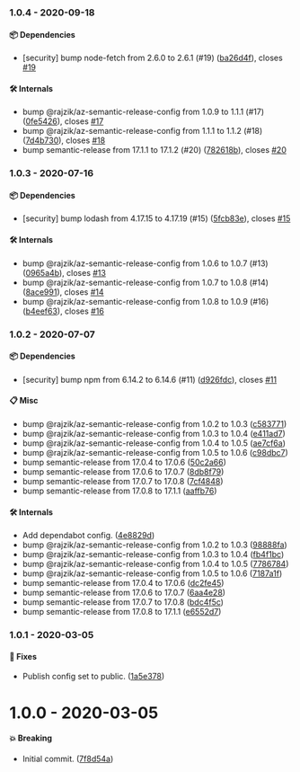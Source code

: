 ### 1.0.4 - 2020-09-18

#### 📦 Dependencies

- [security] bump node-fetch from 2.6.0 to 2.6.1 (#19) ([ba26d4f](https://github.com/rajzik/conventional-changelog-lint-config-beemo/commit/ba26d4f)), closes [#19](https://github.com/rajzik/conventional-changelog-lint-config-beemo/issues/19)

#### 🛠 Internals

- bump @rajzik/az-semantic-release-config from 1.0.9 to 1.1.1 (#17) ([0fe5426](https://github.com/rajzik/conventional-changelog-lint-config-beemo/commit/0fe5426)), closes [#17](https://github.com/rajzik/conventional-changelog-lint-config-beemo/issues/17)
- bump @rajzik/az-semantic-release-config from 1.1.1 to 1.1.2 (#18) ([7d4b730](https://github.com/rajzik/conventional-changelog-lint-config-beemo/commit/7d4b730)), closes [#18](https://github.com/rajzik/conventional-changelog-lint-config-beemo/issues/18)
- bump semantic-release from 17.1.1 to 17.1.2 (#20) ([782618b](https://github.com/rajzik/conventional-changelog-lint-config-beemo/commit/782618b)), closes [#20](https://github.com/rajzik/conventional-changelog-lint-config-beemo/issues/20)

### 1.0.3 - 2020-07-16

#### 📦 Dependencies

- [security] bump lodash from 4.17.15 to 4.17.19 (#15) ([5fcb83e](https://github.com/rajzik/conventional-changelog-lint-config-beemo/commit/5fcb83e)), closes [#15](https://github.com/rajzik/conventional-changelog-lint-config-beemo/issues/15)

#### 🛠 Internals

- bump @rajzik/az-semantic-release-config from 1.0.6 to 1.0.7 (#13) ([0965a4b](https://github.com/rajzik/conventional-changelog-lint-config-beemo/commit/0965a4b)), closes [#13](https://github.com/rajzik/conventional-changelog-lint-config-beemo/issues/13)
- bump @rajzik/az-semantic-release-config from 1.0.7 to 1.0.8 (#14) ([8ace991](https://github.com/rajzik/conventional-changelog-lint-config-beemo/commit/8ace991)), closes [#14](https://github.com/rajzik/conventional-changelog-lint-config-beemo/issues/14)
- bump @rajzik/az-semantic-release-config from 1.0.8 to 1.0.9 (#16) ([b4eef63](https://github.com/rajzik/conventional-changelog-lint-config-beemo/commit/b4eef63)), closes [#16](https://github.com/rajzik/conventional-changelog-lint-config-beemo/issues/16)

### 1.0.2 - 2020-07-07

#### 📦 Dependencies

- [security] bump npm from 6.14.2 to 6.14.6 (#11) ([d926fdc](https://github.com/rajzik/conventional-changelog-lint-config-beemo/commit/d926fdc)), closes [#11](https://github.com/rajzik/conventional-changelog-lint-config-beemo/issues/11)

#### 📋 Misc

- bump @rajzik/az-semantic-release-config from 1.0.2 to 1.0.3 ([c583771](https://github.com/rajzik/conventional-changelog-lint-config-beemo/commit/c583771))
- bump @rajzik/az-semantic-release-config from 1.0.3 to 1.0.4 ([e411ad7](https://github.com/rajzik/conventional-changelog-lint-config-beemo/commit/e411ad7))
- bump @rajzik/az-semantic-release-config from 1.0.4 to 1.0.5 ([ae7cf6a](https://github.com/rajzik/conventional-changelog-lint-config-beemo/commit/ae7cf6a))
- bump @rajzik/az-semantic-release-config from 1.0.5 to 1.0.6 ([c98dbc7](https://github.com/rajzik/conventional-changelog-lint-config-beemo/commit/c98dbc7))
- bump semantic-release from 17.0.4 to 17.0.6 ([50c2a66](https://github.com/rajzik/conventional-changelog-lint-config-beemo/commit/50c2a66))
- bump semantic-release from 17.0.6 to 17.0.7 ([8db8f79](https://github.com/rajzik/conventional-changelog-lint-config-beemo/commit/8db8f79))
- bump semantic-release from 17.0.7 to 17.0.8 ([7cf4848](https://github.com/rajzik/conventional-changelog-lint-config-beemo/commit/7cf4848))
- bump semantic-release from 17.0.8 to 17.1.1 ([aaffb76](https://github.com/rajzik/conventional-changelog-lint-config-beemo/commit/aaffb76))

#### 🛠 Internals

- Add dependabot config. ([4e8829d](https://github.com/rajzik/conventional-changelog-lint-config-beemo/commit/4e8829d))
- bump @rajzik/az-semantic-release-config from 1.0.2 to 1.0.3 ([98888fa](https://github.com/rajzik/conventional-changelog-lint-config-beemo/commit/98888fa))
- bump @rajzik/az-semantic-release-config from 1.0.3 to 1.0.4 ([fb4f1bc](https://github.com/rajzik/conventional-changelog-lint-config-beemo/commit/fb4f1bc))
- bump @rajzik/az-semantic-release-config from 1.0.4 to 1.0.5 ([7786784](https://github.com/rajzik/conventional-changelog-lint-config-beemo/commit/7786784))
- bump @rajzik/az-semantic-release-config from 1.0.5 to 1.0.6 ([7187a1f](https://github.com/rajzik/conventional-changelog-lint-config-beemo/commit/7187a1f))
- bump semantic-release from 17.0.4 to 17.0.6 ([dc2fe45](https://github.com/rajzik/conventional-changelog-lint-config-beemo/commit/dc2fe45))
- bump semantic-release from 17.0.6 to 17.0.7 ([6aa4e28](https://github.com/rajzik/conventional-changelog-lint-config-beemo/commit/6aa4e28))
- bump semantic-release from 17.0.7 to 17.0.8 ([bdc4f5c](https://github.com/rajzik/conventional-changelog-lint-config-beemo/commit/bdc4f5c))
- bump semantic-release from 17.0.8 to 17.1.1 ([e6552d7](https://github.com/rajzik/conventional-changelog-lint-config-beemo/commit/e6552d7))

### 1.0.1 - 2020-03-05

#### 🐞 Fixes

- Publish config set to public. ([1a5e378](https://github.com/rajzik/conventional-changelog-lint-config-beemo/commit/1a5e378))

# 1.0.0 - 2020-03-05

#### 💥 Breaking

- Initial commit. ([7f8d54a](https://github.com/rajzik/conventional-changelog-lint-config-beemo/commit/7f8d54a))
